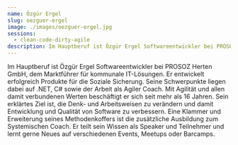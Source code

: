 ```yaml
---
name: Özgür Ergel
slug: oezguer-ergel
image: ./images/oezguer-ergel.jpg
sessions:
  - clean-code-dirty-agile
description: Im Hauptberuf ist Özgür Ergel Softwareentwickler bei PROSOZ Herten GmbH, dem Marktführer für kommunale IT-Lösungen.
---
```

Im Hauptberuf ist Özgür Ergel Softwareentwickler bei PROSOZ Herten GmbH, dem Marktführer für kommunale IT-Lösungen. Er entwickelt erfolgreich Produkte für die Soziale Sicherung. Seine Schwerpunkte liegen dabei auf .NET, C# sowie der Arbeit als Agiler Coach. Mit Agilität und allen damit verbundenen Werten beschäftigt er sich seit mehr als 16 Jahren. Sein erklärtes Ziel ist, die Denk- und Arbeitsweisen zu verändern und damit Entwicklung und Qualität von Software zu verbessern. Eine Klammer und Erweiterung seines Methodenkoffers ist die zusätzliche Ausbildung zum Systemischen Coach. Er teilt sein Wissen als Speaker und Teilnehmer und lernt gerne Neues auf verschiedenen Events, Meetups oder Barcamps.